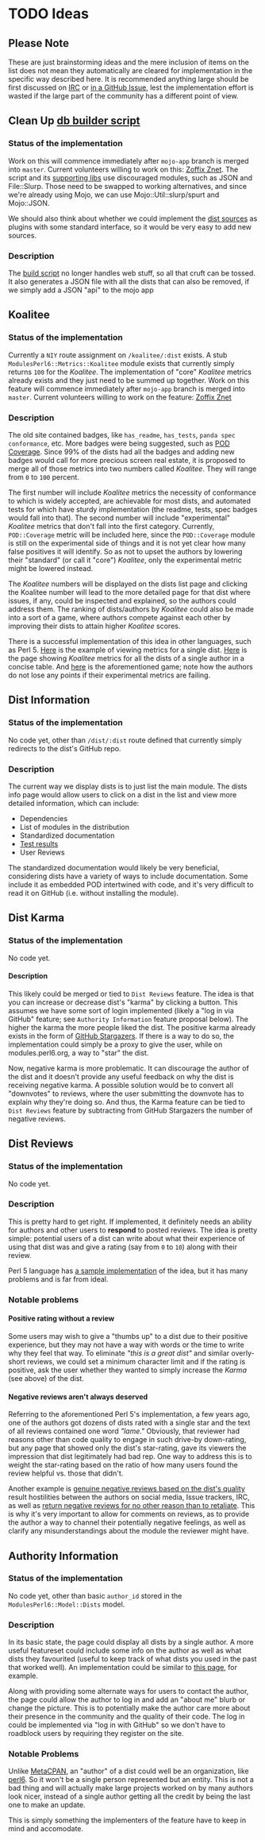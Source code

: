 # TODO Ideas

## Please Note
These are just brainstorming ideas and the mere inclusion of items on the list does not mean they automatically are cleared for implementation in the specific way described here. It is recommended anything large should be first discussed on [IRC](irc://irc.freenode.net/perl6) or [in a GitHub Issue](https://github.com/perl6/modules.perl6.org/issues/), lest the implementation effort is wasted if the large part of the community has a different point of view.

## Clean Up [db builder script](web/build-project-list.pl)
### Status of the implementation
Work on this will commence immediately after `mojo-app` branch is merged
into `master`. Current volunteers willing to work on this: [Zoffix Znet](https://github.com/zoffixznet/). The script and its
[supporting libs](web/lib-db-builder) use discouraged modules, such as JSON
and File::Slurp. Those need to be swapped to working alternatives, and
since we're already using Mojo, we can use Mojo::Util::slurp/spurt and
Mojo::JSON.

We should also think about whether we could implement the
[dist sources](web/lib-db-builder/P6Project/Hosts) as plugins with some
standard interface, so it would be very easy to add new sources.

### Description
The [build script](web/build-project-list.pl) no longer handles web
stuff, so all that cruft can be tossed. It also generates a JSON file with
all the dists that can also be removed, if we simply add a JSON "api" to the
mojo app

## Koalitee
### Status of the implementation
Currently a `NIY` route assignment on `/koalitee/:dist` exists. A stub `ModulesPerl6::Metrics::Koalitee` module exists that currently simply returns `100` for the *Koalitee*. The implementation of "core" *Koalitee* metrics already exists and they just need to be summed up together. Work on this feature will commence immediately after `mojo-app` branch is merged into `master`. Current volunteers willing to work on the feature: [Zoffix Znet](https://github.com/zoffixznet/)

### Description
The old site contained badges, like `has_readme`, `has_tests`, `panda spec conformance`, etc. More badges were being suggested, such as [POD Coverage](https://github.com/teodozjan/pod6-coverage/). Since 99% of the dists had all the badges and adding new badges would call for more precious screen real estate, it is proposed to merge all of those metrics into two numbers called *Koalitee*. They will range from `0` to `100` percent.

The first number will include *Koalitee* metrics the necessity of conformance to which is widely accepted, are achievable for most dists, and automated tests for which have sturdy implementation (the readme, tests, spec badges would fall into that). The second number will include "experimental" *Koalitee* metrics that don't fall into the first category. Currently, `POD::Coverage` metric will be included here, since the `POD::Coverage` module is still on the experimental side of things and it is not yet clear how many false positives it will identify. So as not to upset the authors by lowering their "standard" (or call it "core") *Koalitee*, only the experimental metric might be lowered instead.

The *Koalitee* numbers will be displayed on the dists list page and clicking the Koalitee number will lead to the more detailed page for that dist where issues, if any, could be inspected and explained, so the authors could address them. The ranking of dists/authors by *Koalitee* could also be made into a sort of a game, where authors compete against each other by improving their dists to attain higher *Koalitee* scores.

There is a successful implementation of this idea in other languages, such as Perl 5. [Here](http://cpants.cpanauthors.org/dist/Imager-Tiler) is the example of viewing metrics for a single dist. [Here](http://cpants.cpanauthors.org/author/ZOFFIX) is the page showing *Koalitee* metrics for all the dists of a single author in a concise table. And [here](http://cpants.cpanauthors.org/ranking/five_or_more) is the aforementioned game; note how the authors do not lose any points if their experimental metrics are failing.

## Dist Information
### Status of the implementation
No code yet, other than `/dist/:dist` route defined that currently simply redirects to the
dist's GitHub repo.

### Description
The current way we display dists is to just list the main module. The dists info page would allow users to click on a dist in the list and view more detailed information, which can include:

* Dependencies
* List of modules in the distribution
* Standardized documentation
* [Test results](https://github.com/perl6/modules.perl6.org/issues/10)
* User Reviews

The standardized documentation would likely be very beneficial, considering dists have a variety of ways to include documentation. Some include it as embedded POD intertwined with code, and it's very difficult to read it on GitHub (i.e. without installing the module).

## Dist Karma
### Status of the implementation
No code yet.

#### Description
This likely could be merged or tied to `Dist Reviews` feature. The idea is that you can increase or decrease dist's "karma" by clicking a button. This assumes we have some sort of login implemented (likely a "log in via GitHub" feature; see `Authority Information` feature proposal below). The higher the karma the more people liked the dist. The positive karma already exists in the form of [GitHub Stargazers](https://github.com/masak/007/stargazers). If there is a way to do so, the implementation could simply be a proxy to give the user, while on modules.perl6.org, a way to "star" the dist.

Now, negative karma is more problematic. It can discourage the author of the dist and it doesn't provide any useful feedback on why the dist is receiving negative karma. A possible solution would be to convert all "downvotes" to reviews, where the user submitting the downvote has to explain why they're doing so. And thus, the Karma feature can be tied to `Dist Reviews` feature by subtracting from GitHub Stargazers the number of negative reviews.

## Dist Reviews
### Status of the implementation
No code yet.

### Description
This is pretty hard to get right. If implemented, it definitely needs an ability for authors and other users to **respond** to posted reviews. The idea is pretty simple: potential users of a dist can write about what their experience of using that dist was and give a rating (say from `0` to `10`) along with their review.

Perl 5 language has [a sample implementation](http://cpanratings.perl.org/) of the idea, but it has many problems and is far from ideal.

### Notable problems
#### Positive rating without a review
Some users may wish to give a "thumbs up" to a dist due to their positive experience, but they may not have a way with words or the time to write why they feel that way. To eliminate *"this is a great dist"* and similar overly-short reviews, we could set a minimum character limit and if the rating is positive, ask the user whether they wanted to simply increase the *Karma* (see above) of the dist.

#### Negative reviews aren't always deserved
Referring to the aforementioned Perl 5's implementation, a few years ago, one of the authors got dozens of dists rated with a single star and the text of all reviews contained one word *"lame."* Obviously, that reviewer had reasons other than code quality to engage in such drive-by down-rating, but any page that showed only the dist's star-rating, gave its viewers the impression that dist legitimately had bad rep. One way to address this is to weight the star-rating based on the ratio of how many users found the review helpful vs. those that didn't.

Another example is [genuine negative reviews based on the dist's quality](http://cpanratings.perl.org/dist/JSON-Create#12286) result hostilities between the authors on social media, Issue trackers, IRC, as well as [return negative reviews for no other reason than to retaliate](http://cpanratings.perl.org/dist/JSON-Meth#12308). This is why it's very important to allow for comments on reviews, as to provide the author a way to channel their potentially negative feelings, as well as clarify any misunderstandings about the module the reviewer might have.

## Authority Information
### Status of the implementation
No code yet, other than basic `author_id` stored in the `ModulesPerl6::Model::Dists` model.

### Description
In its basic state, the page could display all dists by a single author. A more useful featureset could include some info on the author as well as what dists they favourited (useful to keep track of what dists you used in the past that worked well). An implementation could be similar to [this page](https://metacpan.org/author/ZOFFIX), for example.

Along with providing some alternate ways for users to contact the author, the page could allow the author to log in and add an "about me" blurb or change the picture. This is to potentially make the author care more about their presence in the community and the quality of their code. The log in could be implemented via "log in with GitHub" so we don't have to roadblock users by requiring they register on the site.

### Notable Problems
Unlike [MetaCPAN](https://metacpan.org/), an "author" of a dist could well be an organization, like [perl6](https://github.com/perl6/). So it won't be a single person represented but an entity. This is not a bad thing and will actually make large projects worked on by many authors look nicer, instead of a single author getting all the credit by being the last one to make an update.

This is simply something the implementers of the feature have to keep in mind and accomodate.
